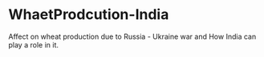 # WhaetProdcution-India
Affect on wheat production due to Russia - Ukraine war and How India can play a role in it.
